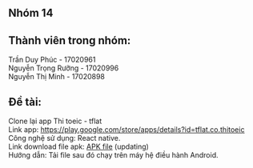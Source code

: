 ## Nhóm 14
## Thành viên trong nhóm:
Trần Duy Phúc - 17020961\
Nguyễn Trọng Rưỡng - 17020996\
Nguyễn Thị Minh - 17020898
## Đề tài:
Clone lại app Thi toeic - tflat\
Link app: https://play.google.com/store/apps/details?id=tflat.co.thitoeic \
Công nghệ sử dụng: React native.\
Link download file apk: [APK file](https://exp-shell-app-assets.s3.us-west-1.amazonaws.com/android/%40ruong32/Toeic_test-1be5b35b7bbb4af2a7f23c012948dd5c-signed.apk) (updating) \
Hướng dẫn: Tải file sau đó chạy trên máy hệ điều hành Android.


